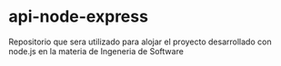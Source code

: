 # api-node-express
Repositorio que sera utilizado para alojar el proyecto desarrollado con node.js en la materia de Ingeneria de Software
